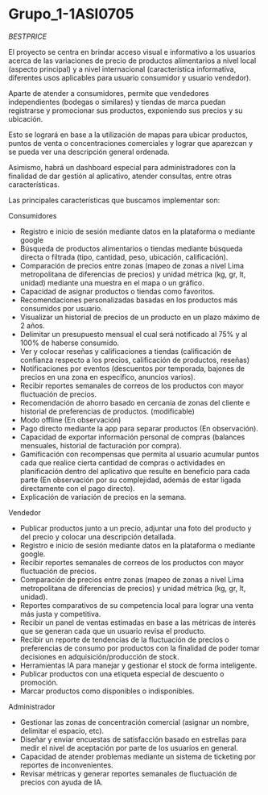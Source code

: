 # Grupo_1-1ASI0705

*BESTPRICE*

El proyecto se centra en brindar acceso visual e informativo a los usuarios acerca de las variaciones de precio de productos alimentarios a nivel local (aspecto principal) y a nivel internacional (característica informativa, diferentes usos aplicables para usuario consumidor y usuario vendedor).

Aparte de atender a consumidores, permite que vendedores independientes (bodegas o similares) y tiendas de marca puedan registrarse y promocionar sus productos, exponiendo sus precios y su ubicación.

Esto se logrará en base a la utilización de mapas para ubicar productos, puntos de venta o concentraciones comerciales y lograr que aparezcan y se pueda ver una descripción general ordenada.

Asimismo, habrá un dashboard especial para administradores con la finalidad de dar gestión al aplicativo, atender consultas, entre otras características.

Las principales características que buscamos implementar son:

Consumidores

- Registro e inicio de sesión mediante datos en la plataforma o mediante google
- Búsqueda de productos alimentarios o tiendas mediante búsqueda directa o filtrada (tipo, cantidad, peso, ubicación, calificación).
- Comparación de precios entre zonas (mapeo de zonas a nivel Lima metropolitana de diferencias de precios) y unidad métrica (kg, gr, lt, unidad) mediante una muestra en el mapa o un gráfico.
- Capacidad de asignar productos o tiendas como favoritos.
- Recomendaciones personalizadas basadas en los productos más consumidos por usuario.
- Visualizar un historial de precios de un producto en un plazo máximo de 2 años.
- Delimitar un presupuesto mensual el cual será notificado al 75% y al 100% de haberse consumido.
- Ver y colocar reseñas y calificaciones a tiendas (calificación de confianza respecto a los precios, calificación de productos, reseñas)
- Notificaciones por eventos (descuentos por temporada, bajones de precios en una zona en específico, anuncios varios).
- Recibir reportes semanales de correos de los productos con mayor fluctuación de precios.
- Recomendación de ahorro basado en cercanía de zonas del cliente e historial de preferencias de productos. (modificable)
- Modo offline (En observación)
- Pago directo mediante la app para separar productos (En observación).
- Capacidad de exportar información personal de compras (balances mensuales, historial de facturación por compra).
- Gamificación con recompensas que permita al usuario acumular puntos cada que realice cierta cantidad de compras o actividades en planificación dentro del aplicativo que resulte en beneficio para cada parte (En observación por su complejidad, además de estar ligada directamente con el pago directo).
- Explicación de variación de precios en la semana.



Vendedor

- Publicar productos junto a un precio, adjuntar una foto del producto y del precio y colocar una descripción detallada.
- Registro e inicio de sesión mediante datos en la plataforma o mediante google.
- Recibir reportes semanales de correos de los productos con mayor fluctuación de precios.
- Comparación de precios entre zonas (mapeo de zonas a nivel Lima metropolitana de diferencias de precios) y unidad métrica (kg, gr, lt, unidad).
- Reportes comparativos de su competencia local para lograr una venta más justa y competitiva.
- Recibir un panel de ventas estimadas en base a las métricas de interés que se generan cada que un usuario revisa el producto.
- Recibir un reporte de tendencias de la fluctuación de precios o preferencias de consumo por productos con la finalidad de poder tomar decisiones en adquisición/producción de stock.
- Herramientas IA para manejar y gestionar el stock de forma inteligente.
- Publicar productos con una etiqueta especial de descuento o promoción.
- Marcar productos como disponibles o indisponibles.



Administrador

- Gestionar las zonas de concentración comercial (asignar un nombre, delimitar el espacio, etc).
- Diseñar y enviar encuestas de satisfacción basado en estrellas para medir el nivel de aceptación por parte de los usuarios en general.
- Capacidad de atender problemas mediante un sistema de ticketing por reportes de inconvenientes.
- Revisar métricas y generar reportes semanales de fluctuación de precios con ayuda de IA.



